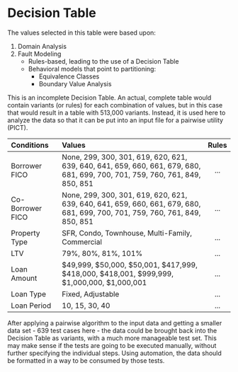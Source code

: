 # Decision Table #

The values selected in this table were based upon:
1. Domain Analysis
2. Fault Modeling
    * Rules-based, leading to the use of a Decision Table
    * Behavioral models that point to partitioning:
      * Equivalence Classes
      * Boundary Value Analysis

This is an incomplete Decision Table. An actual, complete table would contain variants (or rules) for each combination of values, but in this case that would result in a table with 513,000 variants. Instead, it is used here to analyze the data so that it can be put into an input file for a pairwise utility (PICT).

| Conditions | Values | Rules |
| :--- | :--- | :---: |
Borrower FICO | None, 299, 300, 301, 619, 620, 621, 639, 640, 641, 659, 660, 661, 679, 680, 681, 699, 700, 701, 759, 760, 761, 849, 850, 851 | ... |
Co-Borrower FICO | None, 299, 300, 301, 619, 620, 621, 639, 640, 641, 659, 660, 661, 679, 680, 681, 699, 700, 701, 759, 760, 761, 849, 850, 851 | ... |
Property Type | SFR, Condo, Townhouse, Multi-Family, Commercial | ... |
LTV | 79%, 80%, 81%, 101% | ... |
Loan Amount | $49,999, $50,000, $50,001, $417,999, $418,000, $418,001, $999,999, $1,000,000, $1,000,001 | ... |
Loan Type | Fixed, Adjustable | ... |
Loan Period | 10, 15, 30, 40 | ... |

After applying a pairwise algorithm to the input data and getting a smaller data set - 639 test cases here - the data could be brought back into the Decision Table as variants, with a much more manageable test set. This may make sense if the tests are going to be executed manually, without further specifying the individual steps. Using automation, the data should be formatted in a way to be consumed by those tests.

